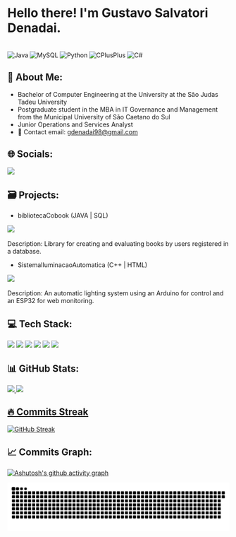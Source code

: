 # Hello there! I'm Gustavo Salvatori Denadai.
<div>

<div style="display: inline_block"><br>
<img src="https://cdn.jsdelivr.net/gh/devicons/devicon@latest/icons/java/java-original-wordmark.svg" height="60" alt="Java">
<img src="https://cdn.jsdelivr.net/gh/devicons/devicon@latest/icons/mysql/mysql-original-wordmark.svg" height="60" alt="MySQL">
<img src="https://cdn.jsdelivr.net/gh/devicons/devicon@latest/icons/python/python-original-wordmark.svg" height="60" alt="Python">
<img src="https://cdn.jsdelivr.net/gh/devicons/devicon@latest/icons/cplusplus/cplusplus-original.svg" height="60" alt="CPlusPlus">
<img src="https://cdn.jsdelivr.net/gh/devicons/devicon@latest/icons/csharp/csharp-original.svg" height="60" alt="C#">
      
</div>

## 💫 About Me:
- Bachelor of Computer Engineering at the University at the São Judas Tadeu University
- Postgraduate student in the MBA in IT Governance and Management from the Municipal University of São Caetano do Sul
- Junior Operations and Services Analyst
- 📧 Contact email: gdenadai98@gmail.com

## 🌐 Socials:
<div>
<a href="https://www.linkedin.com/in/gustavo-s-b99278191/" target="_blank"><img src="https://img.shields.io/badge/LinkedIn-0A66C2?style=for-the-badge&logo=linkedin&logoColor=white"></a>

</div>

## 🗃️ Projects:
- bibliotecaCobook (JAVA | SQL)

<a href="https://github.com/Salva2022/bibliotecaCobook" target="_blank">
  <img src="https://img.shields.io/badge/GitHub-000?style=for-the-badge&logo=github&logoColor=000&labelColor=fff">
</a> 

 Description: Library for creating and evaluating books by users registered in a database.

- SistemaIluminacaoAutomatica (C++ | HTML)

<a href="https://github.com/Salva2022/SistemaIluminacaoAutomatica" target="_blank">
  <img src="https://img.shields.io/badge/GitHub-000?style=for-the-badge&logo=github&logoColor=000&labelColor=fff">
</a> 

 Description: An automatic lighting system using an Arduino for control and an ESP32 for web monitoring.


## 💻 Tech Stack:
<div>
  
<img src="https://img.shields.io/badge/Python-3776AB?style=for-the-badge&logo=python&logoColor=white" >
<img src="https://img.shields.io/badge/Java-007396?style=for-the-badge&logo=java&logoColor=white" >
<img src="https://img.shields.io/badge/MySQL-4479A1?style=for-the-badge&logo=mysql&logoColor=white" >
<img src="https://img.shields.io/badge/C%2B%2B-00599C?style=for-the-badge&logo=cplusplus&logoColor=white" >
<img src="https://img.shields.io/badge/C%23-239120?style=for-the-badge&logo=csharp&logoColor=white" >
<img src="https://img.shields.io/badge/HTML-E34F26?style=for-the-badge&logo=html&logoColor=white" >  
 
</div>

## 📊 GitHub Stats:
<div>
  
<a href="https://github.com/Salva2022">
<img height="180em" src="https://github-readme-stats.vercel.app/api?username=Salva2022&show_icons=true&theme=slateorange&include_all_commits=true&count_private=true"/>
<img height="180em" src="https://github-readme-stats.vercel.app/api/top-langs/?username=Salva2022&layout=donut&langs_count=10&theme=slateorange"/>

</div>

## 🔥 Commits Streak
<div>

[![GitHub Streak](https://github-readme-streak-stats.herokuapp.com/?user=Salva2022&theme=slateorange)](https://git.io/streak-stats)

</div>

## 📈 Commits Graph:

[![Ashutosh's github activity graph](https://github-readme-activity-graph.vercel.app/graph?username=Salva2022&bg_color=322f31&color=f0ac19&line=df9d2a&point=e89b17&area=true&hide_border=true)](https://github.com/ashutosh00710/github-readme-activity-graph)


<picture align="center">
  <source media="(prefers-color-scheme: dark)" srcset="https://raw.githubusercontent.com/Salva2022/Salva2022/output/github-contribution-grid-snake-dark.svg">
  <source media="(prefers-color-scheme: light)" srcset="https://raw.githubusercontent.com/Salva2022/Salva2022/output/github-contribution-grid-snake-dark.svg">
  <img align="center" alt="github contribution grid snake animation" src="https://raw.githubusercontent.com/Salva2022/Salva2022/output/github-contribution-grid-snake.svg">
</picture>
